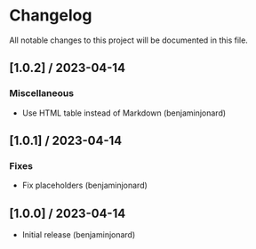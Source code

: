 # Changelog
All notable changes to this project will be documented in this file.

## [1.0.2] / 2023-04-14
### Miscellaneous
- Use HTML table instead of Markdown (benjaminjonard)

## [1.0.1] / 2023-04-14
### Fixes
- Fix placeholders (benjaminjonard)

## [1.0.0] / 2023-04-14
- Initial release (benjaminjonard)
